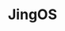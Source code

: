 ---
facebook: https://facebook.com/JingOSfb
git: https://github.com/JingOS-team
logohandle: jingos
sort: jingos
title: JingOS
twitter: https://x.com/JingOS_official
website: https://en.jingos.com/
youtube: https://youtube.com/channel/UCRbaVa2v845SEtRadSlhWmA
---